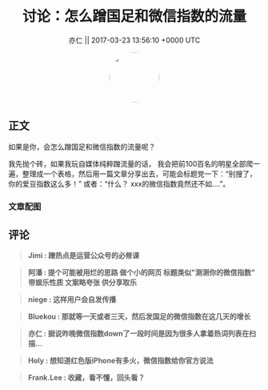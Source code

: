 <h1 align="center">讨论：怎么蹭国足和微信指数的流量</h1>




<p align="center">
    <a>亦仁 || 2017-03-23 13:56:10 &#43;0000 UTC</a>
</p>

<div align="center">
    <img src="https://images.zsxq.com/Fn3NQqCN8nuGF86yZPXSbEsl0mb3?e=1590940799&amp;token=kIxbL07-8jAj8w1n4s9zv64FuZZNEATmlU_Vm6zD:pfbNc8W3hS0oYG_hyXXh_rHMHuc=" width="100" height="100" style="border:1px solid;border-radius:50%; color:#ffffff"/>
</div>




## 正文

<div>
如果是你，会怎么蹭国足和微信指数的流量呢？

我先抛个砖，如果我玩自媒体纯粹蹭流量的话， 我会把前100百名的明星全部爬一遍，整理成一个表格，然后用一篇文章分享出去，可能会标题党一下：“别搜了，你的爱豆指数这么多！” 或者：“什么？ xxx的微信指数竟然还不如....”。
</div>

### 文章配图

<div class="image" align="center">

</div>


## 评论

<div align="left">
<div>

<blockquote >
<span> <strong>Jimi : 蹭热点是运营公众号的必修课 </strong></span>
</blockquote>

<blockquote >
<span> <strong>阿潘 : 提个可能被用烂的思路 做个小的网页 标题类似&#34;测测你的微信指数&#34; 带娱乐性质 文案略夸张 供分享取乐 </strong></span>
</blockquote>

<blockquote >
<span> <strong>niege : 这样用户会自发传播 </strong></span>
</blockquote>

<blockquote >
<span> <strong>Bluekou : 那就等一天或者三天，然后发国足的微信指数在这几天的增长 </strong></span>
</blockquote>

<blockquote >
<span> <strong>亦仁 : 据说昨晚微信指数down了一段时间是因为很多人拿着热词列表在扫描... </strong></span>
</blockquote>

<blockquote >
<span> <strong>Holy : 想知道红色版iPhone有多火，微信指数给你官方说法 </strong></span>
</blockquote>

<blockquote >
<span> <strong>Frank.Lee : 收藏，看不懂，回头看？ </strong></span>
</blockquote>

</div>
</div>
